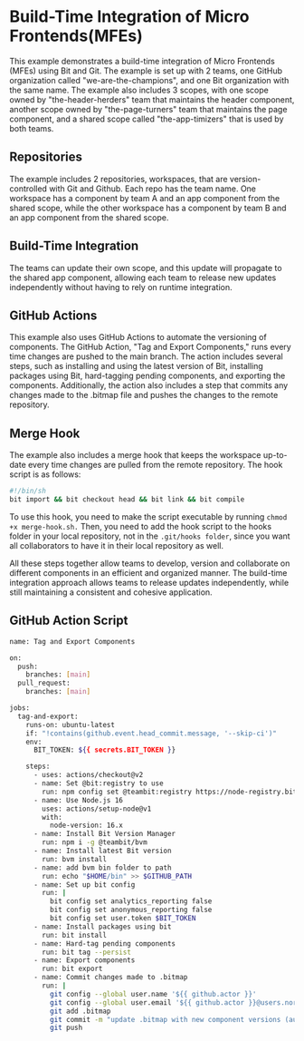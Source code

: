 # Build-Time Integration of Micro Frontends(MFEs)

This example demonstrates a build-time integration of Micro Frontends (MFEs) using Bit and Git. The example is set up with 2 teams, one GitHub organization called "we-are-the-champions", and one Bit organization with the same name. The example also includes 3 scopes, with one scope owned by "the-header-herders" team that maintains the header component, another scope owned by "the-page-turners" team that maintains the page component, and a shared scope called "the-app-timizers" that is used by both teams.

## Repositories

The example includes 2 repositories, workspaces, that are version-controlled with Git and Github. Each repo has the team name. One workspace has a component by team A and an app component from the shared scope, while the other workspace has a component by team B and an app component from the shared scope.

## Build-Time Integration

The teams can update their own scope, and this update will propagate to the shared app component, allowing each team to release new updates independently without having to rely on runtime integration.

## GitHub Actions

This example also uses GitHub Actions to automate the versioning of components. The GitHub Action, "Tag and Export Components," runs every time changes are pushed to the main branch. The action includes several steps, such as installing and using the latest version of Bit, installing packages using Bit, hard-tagging pending components, and exporting the components. Additionally, the action also includes a step that commits any changes made to the .bitmap file and pushes the changes to the remote repository.

## Merge Hook

The example also includes a merge hook that keeps the workspace up-to-date every time changes are pulled from the remote repository. The hook script is as follows:

``` bash
#!/bin/sh
bit import && bit checkout head && bit link && bit compile
```

To use this hook, you need to make the script executable by running `chmod +x merge-hook.sh.`
Then, you need to add the hook script to the hooks folder in your local repository, not in the `.git/hooks folder`, since you want all collaborators to have it in their local repository as well.

All these steps together allow teams to develop, version and collaborate on different components in an efficient and organized manner. The build-time integration approach allows teams to release updates independently, while still maintaining a consistent and cohesive application.

## GitHub Action Script

``` bash
name: Tag and Export Components

on:
  push:
    branches: [main]
  pull_request:
    branches: [main]

jobs:
  tag-and-export:
    runs-on: ubuntu-latest
    if: "!contains(github.event.head_commit.message, '--skip-ci')"
    env:
      BIT_TOKEN: ${{ secrets.BIT_TOKEN }}

    steps:
      - uses: actions/checkout@v2
      - name: Set @bit:registry to use
        run: npm config set @teambit:registry https://node-registry.bit.cloud
      - name: Use Node.js 16
        uses: actions/setup-node@v1
        with:
          node-version: 16.x
      - name: Install Bit Version Manager
        run: npm i -g @teambit/bvm
      - name: Install latest Bit version
        run: bvm install
      - name: add bvm bin folder to path
        run: echo "$HOME/bin" >> $GITHUB_PATH
      - name: Set up bit config
        run: |
          bit config set analytics_reporting false
          bit config set anonymous_reporting false
          bit config set user.token $BIT_TOKEN
      - name: Install packages using bit
        run: bit install
      - name: Hard-tag pending components
        run: bit tag --persist
      - name: Export components
        run: bit export
      - name: Commit changes made to .bitmap
        run: |
          git config --global user.name '${{ github.actor }}'
          git config --global user.email '${{ github.actor }}@users.noreply.github.com'
          git add .bitmap
          git commit -m "update .bitmap with new component versions (automated). --skip-ci"
          git push

```
